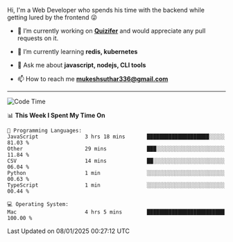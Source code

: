 Hi, I'm a Web Developer who spends his time with the backend while getting lured by the frontend 😜

- 🔭 I’m currently working on **[Quizifer](https://github.com/SutharMukesh/Quizifer/)** and would appreciate any pull requests on it.

- 🌱 I’m currently learning **redis, kubernetes**

- 💬 Ask me about **javascript, nodejs, CLI tools**

- 📫 How to reach me **mukeshsuthar336@gmail.com**

---
<!--START_SECTION:waka-->
![Code Time](http://img.shields.io/badge/Code%20Time-3%2C214%20hrs%202%20mins-blue)

📊 **This Week I Spent My Time On** 

```text
💬 Programming Languages: 
JavaScript               3 hrs 18 mins       ████████████████████░░░░░   81.03 % 
Other                    29 mins             ███░░░░░░░░░░░░░░░░░░░░░░   11.84 % 
CSV                      14 mins             ██░░░░░░░░░░░░░░░░░░░░░░░   06.04 % 
Python                   1 min               ░░░░░░░░░░░░░░░░░░░░░░░░░   00.63 % 
TypeScript               1 min               ░░░░░░░░░░░░░░░░░░░░░░░░░   00.44 % 

💻 Operating System: 
Mac                      4 hrs 5 mins        █████████████████████████   100.00 % 
```


 Last Updated on 08/01/2025 00:27:12 UTC
<!--END_SECTION:waka-->
